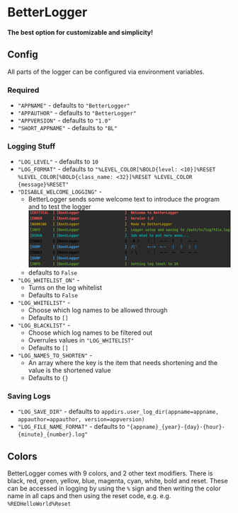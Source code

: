 # BetterLogger
#### The best option for customizable and simplicity!

## Config
All parts of the logger can be configured via environment variables.

### Required
* `"APPNAME"` - defaults to `"BetterLogger"`
* `"APPAUTHOR"` - defaults to `"BetterLogger"`
* `"APPVERSION"` - defaults to `"1.0"`
* `"SHORT_APPNAME"` - defaults to `"BL"`

### Logging Stuff
* `"LOG_LEVEL"` - defaults to `10`
* `"LOG_FORMAT"` - defaults to `"%LEVEL_COLOR[%BOLD{level: <10}]%RESET %LEVEL_COLOR[%BOLD{class_name: <32}]%RESET %LEVEL_COLOR {message}%RESET"`
* `"DISABLE_WELCOME_LOGGING"` - 
  * BetterLogger sends some welcome text to introduce the program and to test the logger
    ![welcome logging example](https://raw.githubusercontent.com/GreenJon902/BetterLogger/master/images/welcome_logging_example.png)
  * defaults to `False`
* `"LOG_WHITELIST_ON"` -
  * Turns on the log whitelist
  * Defaults to `False`
* `"LOG_WHITELIST"` -
  * Choose which log names to be allowed through
  * Defaults to `[]`
* `"LOG_BLACKLIST"` -
  * Choose which log names to be filtered out
  * Overrules values in `"LOG_WHITELIST"`
  * Defaults to `[]`
* `"LOG_NAMES_TO_SHORTEN"` -
  * An array where the key is the item that needs shortening and the value is the shortened value
  * Defaults to `{}`

### Saving Logs
* `"LOG_SAVE_DIR"` - defaults to `appdirs.user_log_dir(appname=appname, appauthor=appauthor, version=appversion)`
* `"LOG_FILE_NAME_FORMAT"` - defaults to `"{appname}_{year}-{day}-{hour}-{minute}_{number}.log"`


## Colors
BetterLogger comes with 9 colors, and 2 other text modifiers. There is black, red, green, yellow, blue, magenta, cyan, 
white, bold and reset. These can be accessed in logging by using the `%` sign and then writing the color name in all 
caps and then using the reset code, e.g. e.g. `%REDHelloWorld%Reset`
